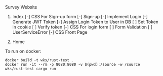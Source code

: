 Survey Website

1. Index
[-] CSS For Sign-up form
[-] Sign-up
[-] Implement Login
[-] Generate JWT Token
[-] Assign Login Token to User in DB
[ ] Set Token in cookie
[ ] Verify token
[-] CSS For login form
[ ] Form Validation
[ ] UserServiceError
[-] CSS Front Page

2. Home

To run on docker:

```
docker build -t wks/rust-test .
docker run -it --rm -p 8080:8080 -v $(pwd):/source -w /source wks/rust-test cargo run
```
